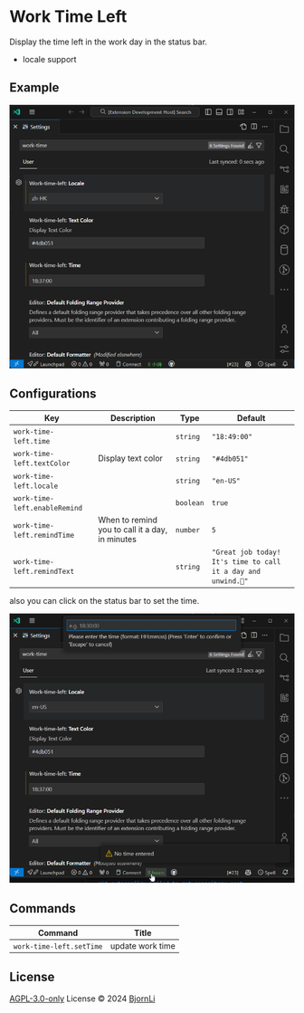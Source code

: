 # Work Time Left

Display the time left in the work day in the status bar.

- locale support

## Example

![example](./images/example.png)

## Configurations

<!-- configs -->

| Key                           | Description                                     | Type      | Default                                                       |
| ----------------------------- | ----------------------------------------------- | --------- | ------------------------------------------------------------- |
| `work-time-left.time`         |                                                 | `string`  | `"18:49:00"`                                                  |
| `work-time-left.textColor`    | Display text color                              | `string`  | `"#4db051"`                                                   |
| `work-time-left.locale`       |                                                 | `string`  | `"en-US"`                                                     |
| `work-time-left.enableRemind` |                                                 | `boolean` | `true`                                                        |
| `work-time-left.remindTime`   | When to remind you to call it a day, in minutes | `number`  | `5`                                                           |
| `work-time-left.remindText`   |                                                 | `string`  | `"Great job today! It's time to call it a day and unwind.🌇"` |

<!-- configs -->

also you can click on the status bar to set the time.

![example-status-bar](./images/example-status-bar.png)

## Commands

<!-- commands -->

| Command                  | Title            |
| ------------------------ | ---------------- |
| `work-time-left.setTime` | update work time |

<!-- commands -->

## License

[AGPL-3.0-only](./LICENSE) License © 2024 [BjornLi](https://github.com/lxxorz)
